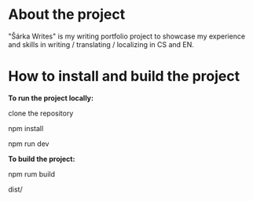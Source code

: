 # About the project

"Šárka Writes" is my writing portfolio project to showcase my experience and skills in writing / translating / localizing in CS and EN.

# How to install and build the project

**To run the project locally:**

clone the repository

npm install

npm run dev

**To build the project:**

npm rum build

dist/
